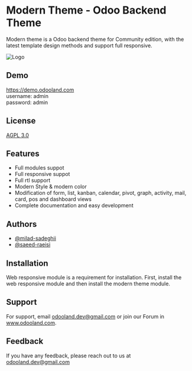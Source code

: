 
# Modern Theme - Odoo Backend Theme

Modern theme is a Odoo backend theme for Community edition, with the latest template design methods and support full responsive.


![Logo](https://raw.githubusercontent.com/odoo-land/modern-theme-odoo/15.0/modern_theme/static/description/assets/logo.png)


## Demo

https://demo.odooland.com <br />
username: admin <br />
password: admin


## License

[AGPL 3.0](https://choosealicense.com/licenses/agpl-3.0/)


## Features

- Full modules suppot
- Full responsive suppot
- Full rtl support
- Modern Style & modern color
- Modification of form, list, kanban, calendar, pivot, graph, activity, mail, card, pos and dashboard views
- Complete documentation and easy development

## Authors

- [@milad-sadeghii](https://github.com/milad-sadeghii)
- [@saeed-raeisi](https://github.com/saeed-raeisi)

## Installation

Web responsive module is a requirement for installation.
First, install the web responsive module and then install the modern theme module.

## Support

For support, email odooland.dev@gmail.com or join our Forum in www.odooland.com.


## Feedback

If you have any feedback, please reach out to us at odooland.dev@gmail.com

